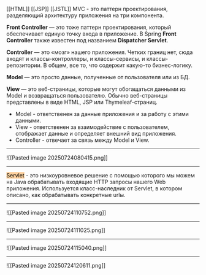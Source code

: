 [[HTML]]
[[JSP]]
[[JSTL]]
MVC - это паттерн проектирования, разделяющий архитектуру приложения на три компонента.

**Front Controller** — это тоже паттерн проектирования, который обеспечивает единую точку входа в приложение. В Spring **Front Controller** также известен под названием **Dispatcher Servlet**.

**Controller** — это «мозг» нашего приложения. Четких границ нет, сюда входят и классы-контроллеры, и классы-сервисы, и классы-репозитории. В общем, все то, что содержит какую-то бизнес-логику.

**Model** — это просто данные, полученные от пользователя или из БД.

**View** — это веб-страницы, которые могут обогащаться данными из Model и возвращаться пользователю. Обычно веб-страницы представлены в виде HTML, JSP или Thymeleaf-страниц.

- Model - ответственен за данные приложения и за работу с этими данными.
- View - ответственен за взаимодействие с пользователем, отображает данные и определяет внешний вид приложения.
- Controller - отвечает за связь между Model и View.

---

![[Pasted image 20250724080415.png]]

---

<mark style="background: #FFB86CA6;">Servlet</mark> - это низкоуровневое решение с помощью которого мы можем на Java обрабатывать входящие HTTP запросы нашего Web приложения. Используется класс-наследник от Servlet, в котором описано, как обрабатывать конкретные urlы.

---

![[Pasted image 20250724110752.png]]

---

![[Pasted image 20250724111025.png]]

---

![[Pasted image 20250724115040.png]]

---

![[Pasted image 20250724120611.png]]